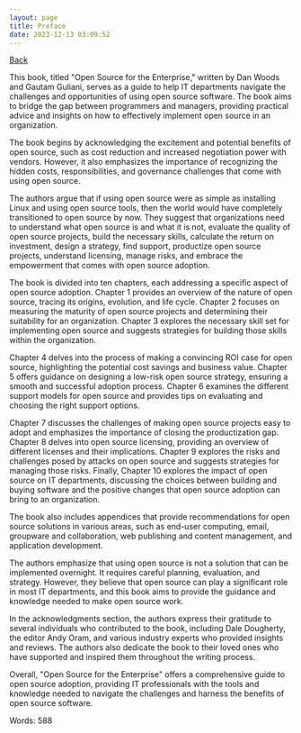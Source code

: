 ```yaml
---
layout: page
title: Preface
date: 2023-12-13 03:09:52
---
```


[Back](./)


This book, titled "Open Source for the Enterprise," written by Dan Woods and Gautam Guliani, serves as a guide to help IT departments navigate the challenges and opportunities of using open source software. The book aims to bridge the gap between programmers and managers, providing practical advice and insights on how to effectively implement open source in an organization.

The book begins by acknowledging the excitement and potential benefits of open source, such as cost reduction and increased negotiation power with vendors. However, it also emphasizes the importance of recognizing the hidden costs, responsibilities, and governance challenges that come with using open source.

The authors argue that if using open source were as simple as installing Linux and using open source tools, then the world would have completely transitioned to open source by now. They suggest that organizations need to understand what open source is and what it is not, evaluate the quality of open source projects, build the necessary skills, calculate the return on investment, design a strategy, find support, productize open source projects, understand licensing, manage risks, and embrace the empowerment that comes with open source adoption.

The book is divided into ten chapters, each addressing a specific aspect of open source adoption. Chapter 1 provides an overview of the nature of open source, tracing its origins, evolution, and life cycle. Chapter 2 focuses on measuring the maturity of open source projects and determining their suitability for an organization. Chapter 3 explores the necessary skill set for implementing open source and suggests strategies for building those skills within the organization.

Chapter 4 delves into the process of making a convincing ROI case for open source, highlighting the potential cost savings and business value. Chapter 5 offers guidance on designing a low-risk open source strategy, ensuring a smooth and successful adoption process. Chapter 6 examines the different support models for open source and provides tips on evaluating and choosing the right support options.

Chapter 7 discusses the challenges of making open source projects easy to adopt and emphasizes the importance of closing the productization gap. Chapter 8 delves into open source licensing, providing an overview of different licenses and their implications. Chapter 9 explores the risks and challenges posed by attacks on open source and suggests strategies for managing those risks. Finally, Chapter 10 explores the impact of open source on IT departments, discussing the choices between building and buying software and the positive changes that open source adoption can bring to an organization.

The book also includes appendices that provide recommendations for open source solutions in various areas, such as end-user computing, email, groupware and collaboration, web publishing and content management, and application development.

The authors emphasize that using open source is not a solution that can be implemented overnight. It requires careful planning, evaluation, and strategy. However, they believe that open source can play a significant role in most IT departments, and this book aims to provide the guidance and knowledge needed to make open source work.

In the acknowledgments section, the authors express their gratitude to several individuals who contributed to the book, including Dale Dougherty, the editor Andy Oram, and various industry experts who provided insights and reviews. The authors also dedicate the book to their loved ones who have supported and inspired them throughout the writing process.

Overall, "Open Source for the Enterprise" offers a comprehensive guide to open source adoption, providing IT professionals with the tools and knowledge needed to navigate the challenges and harness the benefits of open source software.

Words: 588